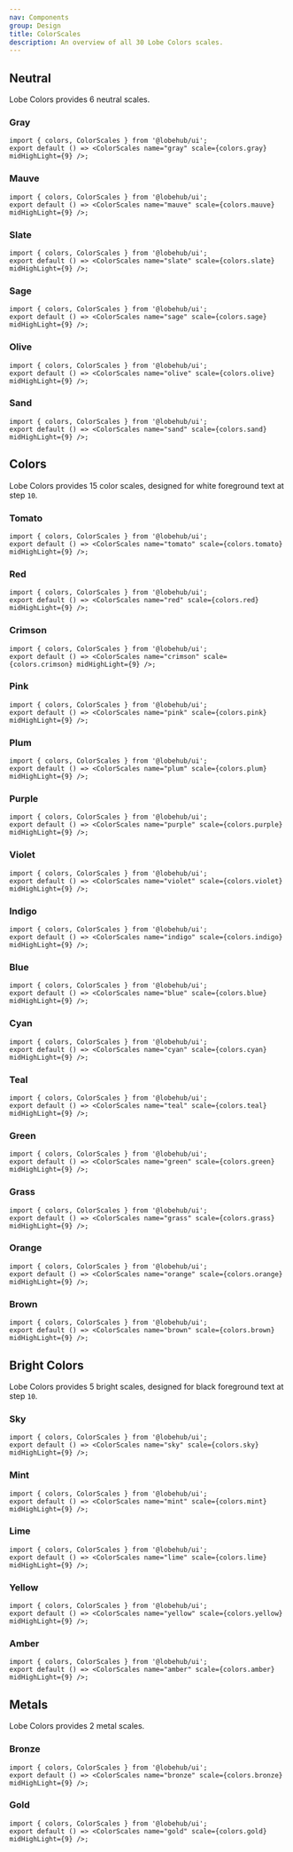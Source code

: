 ```yaml
---
nav: Components
group: Design
title: ColorScales
description: An overview of all 30 Lobe Colors scales.
---
```


## Neutral

Lobe Colors provides 6 neutral scales.

### Gray

```tsx
import { colors, ColorScales } from '@lobehub/ui';
export default () => <ColorScales name="gray" scale={colors.gray} midHighLight={9} />;
```

### Mauve

```tsx
import { colors, ColorScales } from '@lobehub/ui';
export default () => <ColorScales name="mauve" scale={colors.mauve} midHighLight={9} />;
```

### Slate

```tsx
import { colors, ColorScales } from '@lobehub/ui';
export default () => <ColorScales name="slate" scale={colors.slate} midHighLight={9} />;
```

### Sage

```tsx
import { colors, ColorScales } from '@lobehub/ui';
export default () => <ColorScales name="sage" scale={colors.sage} midHighLight={9} />;
```

### Olive

```tsx
import { colors, ColorScales } from '@lobehub/ui';
export default () => <ColorScales name="olive" scale={colors.olive} midHighLight={9} />;
```

### Sand

```tsx
import { colors, ColorScales } from '@lobehub/ui';
export default () => <ColorScales name="sand" scale={colors.sand} midHighLight={9} />;
```

## Colors

Lobe Colors provides 15 color scales, designed for white foreground text at step `10`.

### Tomato

```tsx
import { colors, ColorScales } from '@lobehub/ui';
export default () => <ColorScales name="tomato" scale={colors.tomato} midHighLight={9} />;
```

### Red

```tsx
import { colors, ColorScales } from '@lobehub/ui';
export default () => <ColorScales name="red" scale={colors.red} midHighLight={9} />;
```

### Crimson

```tsx
import { colors, ColorScales } from '@lobehub/ui';
export default () => <ColorScales name="crimson" scale={colors.crimson} midHighLight={9} />;
```

### Pink

```tsx
import { colors, ColorScales } from '@lobehub/ui';
export default () => <ColorScales name="pink" scale={colors.pink} midHighLight={9} />;
```

### Plum

```tsx
import { colors, ColorScales } from '@lobehub/ui';
export default () => <ColorScales name="plum" scale={colors.plum} midHighLight={9} />;
```

### Purple

```tsx
import { colors, ColorScales } from '@lobehub/ui';
export default () => <ColorScales name="purple" scale={colors.purple} midHighLight={9} />;
```

### Violet

```tsx
import { colors, ColorScales } from '@lobehub/ui';
export default () => <ColorScales name="violet" scale={colors.violet} midHighLight={9} />;
```

### Indigo

```tsx
import { colors, ColorScales } from '@lobehub/ui';
export default () => <ColorScales name="indigo" scale={colors.indigo} midHighLight={9} />;
```

### Blue

```tsx
import { colors, ColorScales } from '@lobehub/ui';
export default () => <ColorScales name="blue" scale={colors.blue} midHighLight={9} />;
```

### Cyan

```tsx
import { colors, ColorScales } from '@lobehub/ui';
export default () => <ColorScales name="cyan" scale={colors.cyan} midHighLight={9} />;
```

### Teal

```tsx
import { colors, ColorScales } from '@lobehub/ui';
export default () => <ColorScales name="teal" scale={colors.teal} midHighLight={9} />;
```

### Green

```tsx
import { colors, ColorScales } from '@lobehub/ui';
export default () => <ColorScales name="green" scale={colors.green} midHighLight={9} />;
```

### Grass

```tsx
import { colors, ColorScales } from '@lobehub/ui';
export default () => <ColorScales name="grass" scale={colors.grass} midHighLight={9} />;
```

### Orange

```tsx
import { colors, ColorScales } from '@lobehub/ui';
export default () => <ColorScales name="orange" scale={colors.orange} midHighLight={9} />;
```

### Brown

```tsx
import { colors, ColorScales } from '@lobehub/ui';
export default () => <ColorScales name="brown" scale={colors.brown} midHighLight={9} />;
```

## Bright Colors

Lobe Colors provides 5 bright scales, designed for black foreground text at step `10`.

### Sky

```tsx
import { colors, ColorScales } from '@lobehub/ui';
export default () => <ColorScales name="sky" scale={colors.sky} midHighLight={9} />;
```

### Mint

```tsx
import { colors, ColorScales } from '@lobehub/ui';
export default () => <ColorScales name="mint" scale={colors.mint} midHighLight={9} />;
```

### Lime

```tsx
import { colors, ColorScales } from '@lobehub/ui';
export default () => <ColorScales name="lime" scale={colors.lime} midHighLight={9} />;
```

### Yellow

```tsx
import { colors, ColorScales } from '@lobehub/ui';
export default () => <ColorScales name="yellow" scale={colors.yellow} midHighLight={9} />;
```

### Amber

```tsx
import { colors, ColorScales } from '@lobehub/ui';
export default () => <ColorScales name="amber" scale={colors.amber} midHighLight={9} />;
```

## Metals

Lobe Colors provides 2 metal scales.

### Bronze

```tsx
import { colors, ColorScales } from '@lobehub/ui';
export default () => <ColorScales name="bronze" scale={colors.bronze} midHighLight={9} />;
```

### Gold

```tsx
import { colors, ColorScales } from '@lobehub/ui';
export default () => <ColorScales name="gold" scale={colors.gold} midHighLight={9} />;
```
